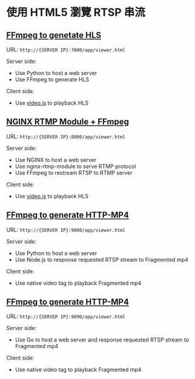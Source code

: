 # 使用 HTML5 瀏覽 RTSP 串流 


## [FFmpeg to genetate HLS](./ffmpeg-hls/README.md)

URL: `http://{SERVER IP}:7000/app/viewer.html`

Server side:
* Use Python to host a web server
* Use FFmpeg to generate HLS

Client side:
* Use [video.js](https://github.com/videojs/video.js) to playback HLS

## [NGINX RTMP Module + FFmpeg](./nginx-rtmp/README.md)

URL: `http://{SERVER IP}:8000/app/viewer.html`

Server side:
* Use NGINX to host a web server
* Use nginx-rtmp-module to serve RTMP protocol
* Use FFmpeg to restream RTSP to RTMP server

Client side:
* Use [video.js](https://github.com/videojs/video.js) to playback HLS

## [FFmpeg to generate HTTP-MP4](./http-mp4/README.md)

URL: `http://{SERVER IP}:9000/app/viewer.html`

Server side:
* Use Python to host a web server
* Use Node.js to response requested RTSP stream to Fragmented mp4

Client side:
* Use native video tag to playback Fragmented mp4

## [FFmpeg to generate HTTP-MP4](./http-mp4-go/README.md)

URL: `http://{SERVER IP}:9090/app/viewer.html`

Server side:
* Use Go to host a web server and response requested RTSP stream to Fragmented mp4

Client side:
* Use native video tag to playback Fragmented mp4

